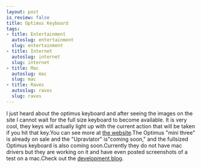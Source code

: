 ```yaml
--- 
layout: post
is_review: false
title: Optimus Keyboard
tags: 
- title: Entertainment
  autoslug: entertainment
  slug: entertainment
- title: Internet
  autoslug: internet
  slug: internet
- title: Mac
  autoslug: mac
  slug: mac
- title: Raves
  autoslug: raves
  slug: raves
---
```

I just heard about the optimus keyboard and after seeing the images on the site I cannot wait for the full size keyboard to become available.  It is very cool, they keys will actually light up with the current action that will be taken if you hit that key.You can see more at [the website](http://www.artlebedev.com/everything/optimus/maximus/ "Optimus Keyboard").The Optimus "mini three" is already on sale and the "Upravlator" is"coming soon," and the fullsized Optimus keyboard is also coming soon.Currently they do not have mac drivers but they are working on it and have even posted screenshots of a test on a mac.Check out the [development blog](http://community.livejournal.com/optimus_project/ "Optimus Keyboard Development Blog").

